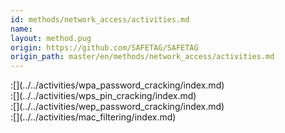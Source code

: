 ```yaml
---
id: methods/network_access/activities.md
name: 
layout: method.pug
origin: https://github.com/SAFETAG/SAFETAG
origin_path: master/en/methods/network_access/activities.md
---
```


<div class="boxtext">
:[](../../activities/wpa_password_cracking/index.md)
</div>

<div class="boxtext">
:[](../../activities/wps_pin_cracking/index.md)
</div>

<div class="boxtext">
:[](../../activities/wep_password_cracking/index.md)
</div>

<div class="boxtext">
:[](../../activities/mac_filtering/index.md)
</div>


